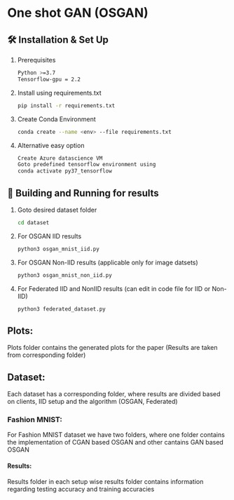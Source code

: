 # One shot GAN (OSGAN)

## 🛠 Installation & Set Up

1. Prerequisites

   ```sh
   Python >=3.7
   Tensorflow-gpu = 2.2
   ```

2. Install using requirements.txt

   ```sh
   pip install -r requirements.txt
   ```

3. Create Conda Environment

   ```sh
   conda create --name <env> --file requirements.txt
   ```

3. Alternative easy option

   ```sh
   Create Azure datascience VM
   Goto predefined tensorflow environment using
   conda activate py37_tensorflow
   ```


## 🚀 Building and Running for results

1. Goto desired dataset folder

   ```sh
   cd dataset
   ```

2. For OSGAN IID results

   ```sh
   python3 osgan_mnist_iid.py
   ```

3. For OSGAN Non-IID results (applicable only for image datsets)

   ```sh
   python3 osgan_mnist_non_iid.py
   ```

4. For Federated IID and NonIID results (can edit in code file for IID or Non-IID)

   ```sh
   python3 federated_dataset.py
   ```

## Plots:

Plots folder contains the generated plots for the paper (Results are taken from corresponding folder)
<br/>

## Dataset:

Each dataset has a corresponding folder, where results are divided based on clients, IID setup and the algorithm (OSGAN, Federated)
<br/>

### Fashion MNIST:

For Fashion MNIST dataset we have two folders, where one folder contains the implementation of CGAN based OSGAN and other cantains GAN based OSGAN

#### Results:

Results folder in each setup wise results folder contains information regarding testing accuracy and training accuracies

